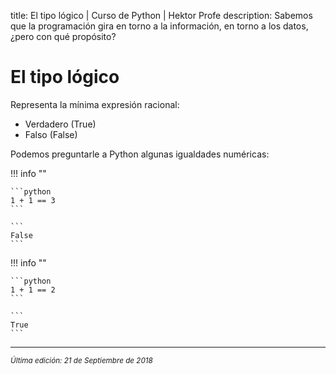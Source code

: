 title: El tipo lógico | Curso de Python | Hektor Profe
description: Sabemos que la programación gira en torno a la información, en torno a los datos, ¿pero con qué propósito?

<style>

.admonition.note > .superfences-tabs > label:hover, .headerlink{
    color: #018dc5 !important;
}

.admonition.info{
    font-size: 100%;
}

.admonition.info label{
    font-size: 91%;
}

.admonition.note > .admonition-title {
    display: none;
}

</style>

# El tipo lógico

Representa la mínima expresión racional:

* Verdadero (True)
* Falso (False)

Podemos preguntarle a Python algunas igualdades numéricas:

!!! info "" 
    
    ```python
    1 + 1 == 3
    ```

    ```
    False
    ```  

!!! info "" 
    
    ```python
    1 + 1 == 2
    ```

    ```
    True
    ```  

___
<small class="edited"><i>Última edición: 21 de Septiembre de 2018</i></small>